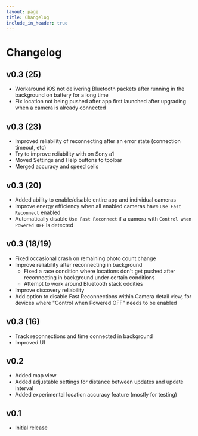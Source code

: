 ```yaml
---
layout: page
title: Changelog
include_in_header: true
---
```


# Changelog

## v0.3 (25)

* Workaround iOS not delivering Bluetooth packets after running in the background on battery for a long time
* Fix location not being pushed after app first launched after upgrading when a camera is already connected 

## v0.3 (23)

* Improved reliability of reconnecting after an error state (connection timeout, etc)
* Try to improve reliability with on Sony a1
* Moved Settings and Help buttons to toolbar
* Merged accuracy and speed cells

## v0.3 (20)

* Added ability to enable/disable entire app and individual cameras
* Improve energy efficiency when all enabled cameras have `Use Fast Reconnect` enabled
* Automatically disable `Use Fast Reconnect` if a camera with `Control when Powered OFF` is detected

## v0.3 (18/19)

* Fixed occasional crash on remaining photo count change
* Improve reliability after reconnecting in background
  * Fixed a race condition where locations don't get pushed after reconnecting in background under certain conditions
  * Attempt to work around Bluetooth stack oddities
* Improve discovery reliability 
* Add option to disable Fast Reconnections within Camera detail view, for devices where "Control when Powered OFF" needs to be enabled

## v0.3 (16)

* Track reconnections and time connected in background
* Improved UI

## v0.2

* Added map view
* Added adjustable settings for distance between updates and update interval
* Added experimental location accuracy feature (mostly for testing)

## v0.1

* Initial release
